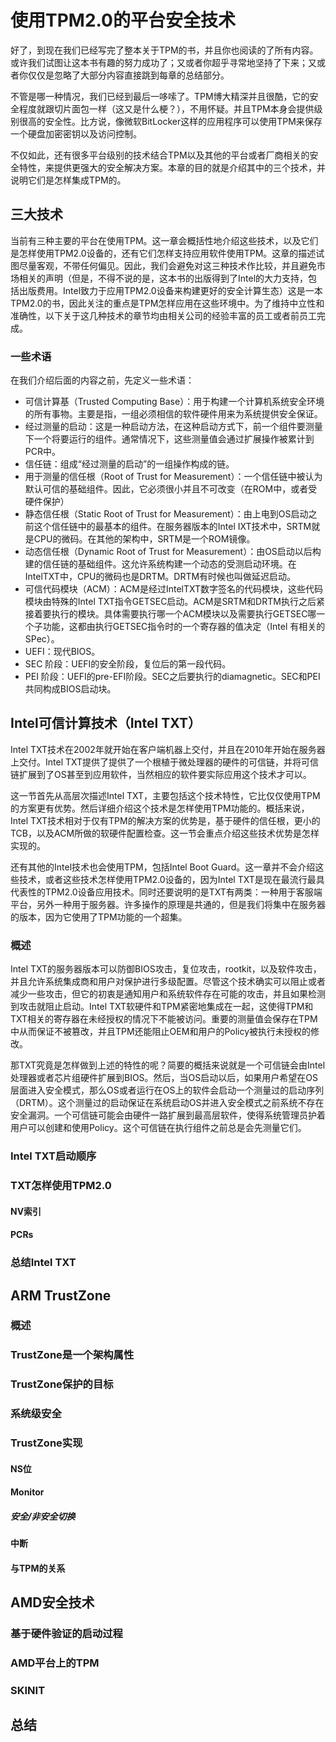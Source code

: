 # 使用TPM2.0的平台安全技术
好了，到现在我们已经写完了整本关于TPM的书，并且你也阅读的了所有内容。或许我们试图让这本书有趣的努力成功了；又或者你超乎寻常地坚持了下来；又或者你仅仅是忽略了大部分内容直接跳到每章的总结部分。

不管是哪一种情况，我们已经到最后一哆嗦了。TPM博大精深并且很酷，它的安全程度就跟切片面包一样（这又是什么梗？），不用怀疑。并且TPM本身会提供级别很高的安全性。比方说，像微软BitLocker这样的应用程序可以使用TPM来保存一个硬盘加密密钥以及访问控制。

不仅如此，还有很多平台级别的技术结合TPM以及其他的平台或者厂商相关的安全特性，来提供更强大的安全解决方案。本章的目的就是介绍其中的三个技术，并说明它们是怎样集成TPM的。

## 三大技术
当前有三种主要的平台在使用TPM。这一章会概括性地介绍这些技术，以及它们是怎样使用TPM2.0设备的，还有它们怎样支持应用软件使用TPM。这章的描述试图尽量客观，不带任何偏见。因此，我们会避免对这三种技术作比较，并且避免市场相关的声明（但是，不得不说的是，这本书的出版得到了Intel的大力支持，包括出版费用。Intel致力于应用TPM2.0设备来构建更好的安全计算生态）这是一本TPM2.0的书，因此关注的重点是TPM怎样应用在这些环境中。为了维持中立性和准确性，以下关于这几种技术的章节均由相关公司的经验丰富的员工或者前员工完成。

### 一些术语
在我们介绍后面的内容之前，先定义一些术语：
* 可信计算基（Trusted Computing Base）：用于构建一个计算机系统安全环境的所有事物。主要是指，一组必须相信的软件硬件用来为系统提供安全保证。
* 经过测量的启动：这是一种启动方法，在这种启动方式下，前一个组件要测量下一个将要运行的组件。通常情况下，这些测量值会通过扩展操作被累计到PCR中。
* 信任链：组成“经过测量的启动”的一组操作构成的链。
* 用于测量的信任根（Root of Trust for Measurement）：一个信任链中被认为默认可信的基础组件。因此，它必须很小并且不可改变（在ROM中，或者受硬件保护）
* 静态信任根（Static Root of Trust for Measurement）：由上电到OS启动之前这个信任链中的最基本的组件。在服务器版本的Intel IXT技术中，SRTM就是CPU的微码。在其他的架构中，SRTM是一个ROM镜像。
* 动态信任根（Dynamic Root of Trust for Measurement）：由OS启动以后构建的信任链的基础组件。这允许系统构建一个动态的受测启动环境。在IntelTXT中，CPU的微码也是DRTM。DRTM有时候也叫做延迟启动。
* 可信代码模块（ACM）：ACM是经过IntelTXT数字签名的代码模块，这些代码模块由特殊的Intel TXT指令GETSEC启动。ACM是SRTM和DRTM执行之后紧接着要执行的模块。具体需要执行哪一个ACM模块以及需要执行GETSEC哪一个子功能，这都由执行GETSEC指令时的一个寄存器的值决定（Intel 有相关的SPec）。
* UEFI：现代BIOS。
* SEC 阶段：UEFI的安全阶段，复位后的第一段代码。
* PEI 阶段：UEFI的pre-EFI阶段。SEC之后要执行的diamagnetic。SEC和PEI共同构成BIOS启动块。

## Intel可信计算技术（Intel TXT）
Intel TXT技术在2002年就开始在客户端机器上交付，并且在2010年开始在服务器上交付。Intel TXT提供了提供了一个根植于微处理器的硬件的可信链，并将可信链扩展到了OS甚至到应用软件，当然相应的软件要实际应用这个技术才可以。

这一节首先从高层次描述Intel TXT，主要包括这个技术特性，它比仅仅使用TPM的方案更有优势。然后详细介绍这个技术是怎样使用TPM功能的。概括来说，Intel TXT技术相对于仅有TPM的解决方案的优势是，基于硬件的信任根，更小的TCB，以及ACM所做的软硬件配置检查。这一节会重点介绍这些技术优势是怎样实现的。

还有其他的Intel技术也会使用TPM，包括Intel Boot Guard。这一章并不会介绍这些技术，或者这些技术怎样使用TPM2.0设备的，因为Intel TXT是现在最流行最具代表性的TPM2.0设备应用技术。同时还要说明的是TXT有两类：一种用于客服端平台，另外一种用于服务器。许多操作的原理是共通的，但是我们将集中在服务器的版本，因为它使用了TPM功能的一个超集。

### 概述
Intel TXT的服务器版本可以防御BIOS攻击，复位攻击，rootkit，以及软件攻击，并且允许系统集成商和用户对保护进行多级配置。尽管这个技术确实可以阻止或者减少一些攻击，但它的初衷是通知用户和系统软件存在可能的攻击，并且如果检测到攻击就阻止启动。Intel TXT软硬件和TPM紧密地集成在一起，这使得TPM和TXT相关的寄存器在未经授权的情况下不能被访问。重要的测量值会保存在TPM中从而保证不被篡改，并且TPM还能阻止OEM和用户的Policy被执行未授权的修改。

那TXT究竟是怎样做到上述的特性的呢？简要的概括来说就是一个可信链会由Intel处理器或者芯片组硬件扩展到BIOS。然后，当OS启动以后，如果用户希望在OS层面进入安全模式，那么OS或者运行在OS上的软件会启动一个测量过的启动序列（DRTM）。这个测量过的启动保证在系统启动OS并进入安全模式之前系统不存在安全漏洞。一个可信链可能会由硬件一路扩展到最高层软件，使得系统管理员护着用户可以创建和使用Policy。这个可信链在执行组件之前总是会先测量它们。

### Intel TXT启动顺序
### TXT怎样使用TPM2.0
#### NV索引
#### PCRs
### 总结Intel TXT

## ARM TrustZone
### 概述
### TrustZone是一个架构属性
### TrustZone保护的目标
### 系统级安全
### TrustZone实现
#### NS位
#### Monitor
##### 安全/非安全切换
#### 中断
#### 与TPM的关系

## AMD安全技术
### 基于硬件验证的启动过程
### AMD平台上的TPM
### SKINIT
## 总结
